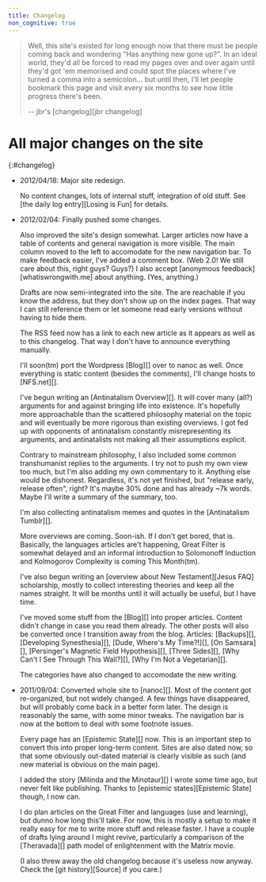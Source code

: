 ```yaml
---
title: Changelog
non_cognitive: true
---
```


> Well, this site's existed for long enough now that there must be people coming back and wondering "Has anything new gone up?". In an ideal world, they'd all be forced to read my pages over and over again until they'd got 'em memorised and could spot the places where I've turned a comma into a semicolon… but until then, I'll let people bookmark this page and visit every six months to see how little progress there's been.
>
> -- jbr's [changelog][jbr changelog]

All major changes on the site
=============================

{:#changelog}
- 2012/04/18: Major site redesign.

  No content changes, lots of internal stuff, integration of old stuff. See [the daily log entry][Losing is Fun] for details.

- 2012/02/04: Finally pushed some changes.

  Also improved the site's design somewhat. Larger articles now have a table of contents and general navigation is more visible. The main column moved to the left to accomodate for the new navigation bar. To make feedback easier, I've added a comment box. (Web 2.0! We still care about this, right guys? Guys?) I also accept [anonymous feedback][whatiswrongwith.me] about anything. (Yes, anything.)

  Drafts are now semi-integrated into the site. The are reachable if you know the address, but they don't show up on the index pages. That way I can still reference them or let someone read early versions without having to hide them.

  The RSS feed now has a link to each new article as it appears as well as to this changelog. That way I don't have to announce everything manually. 

  I'll soon(tm) port the Wordpress [Blog][] over to nanoc as well. Once everything is static content (besides the comments), I'll change hosts to [NFS.net][].
  
  I've begun writing an [Antinatalism Overview][]. It will cover many (all?) arguments for and against bringing life into existence. It's hopefully more approachable than the scattered philosophy material on the topic and will eventually be more rigorous than existing overviews. I got fed up with opponents of antinatalism constantly misrepresenting its arguments, and antinatalists not making all their assumptions explicit.

  Contrary to mainstream philosophy, I also included some common transhumanist replies to the arguments. I try not to push my own view too much, but I'm also adding my own commentary to it. Anything else would be dishonest. Regardless, it's not yet finished, but "release early, release often", right? It's maybe 30% done and has already ~7k words. Maybe I'll write a summary of the summary, too.

  I'm also collecting antinatalism memes and quotes in the [Antinatalism Tumblr][].
  
  More overviews are coming. Soon-ish. If I don't get bored, that is. Basically, the languages articles are't happening, Great Filter is somewhat delayed and an informal introduction to Solomonoff Induction and Kolmogorov Complexity is coming This Month(tm).

  I've also begun writing an [overview about New Testament][Jesus FAQ] scholarship, mostly to collect interesting theories and keep all the names straight. It will be months until it will actually be useful, but I have time.

  I've moved some stuff from the [Blog][] into proper articles. Content didn't change in case you read them already. The other posts will also be converted once I transition away from the blog. Articles: [Backups][], [Developing Synesthesia][], [Dude, Where's My Time?!][], [On Samsara][], [Persinger's Magnetic Field Hypothesis][], [Three Sides][], [Why Can't I See Through This Wall?][], [Why I'm Not a Vegetarian][].

  The categories have also changed to accomodate the new writing.
  
- 2011/09/04: Converted whole site to [nanoc][]. Most of the content got re-organized, but not widely changed. A few things have disappeared, but will probably come back in a better form later. The design is reasonably the same,  with some minor tweaks. The navigation bar is now at the bottom to deal with some footnote issues.

  Every page has an [Epistemic State][] now. This is an important step to convert this into proper long-term content. Sites are also dated now, so that some obviously out-dated material is clearly visible as such (and new material is obvious on the main page).
  
  I added the story [Milinda and the Minotaur][] I wrote some time ago, but never felt like publishing. Thanks to [epistemic states][Epistemic State] though, I now can.
  
  I do plan articles on the Great Filter and languages (use and learning), but dunno how long this'll take. For now, this is mostly a setup to make it really easy for me to write more stuff and release faster. I have a couple of drafts lying around I might revive, particularly a comparison of the [Theravada][] path model of enlightenment with the Matrix movie.
  
  (I also threw away the old changelog because it's useless now anyway. Check the [git history][Source] if you care.)
